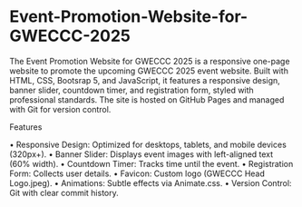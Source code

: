 # Event-Promotion-Website-for-GWECCC-2025
The Event Promotion Website for GWECCC 2025 is a responsive one-page website to promote the upcoming GWECCC 2025 event website. Built with HTML, CSS, Bootsrap 5, and JavaScript, it features a responsive design, banner slider, countdown timer, and registration form, styled with professional standards. The site is hosted on GitHub Pages and managed with Git for version control.

Features

•  Responsive Design: Optimized for desktops, tablets, and mobile devices (320px+).
•  Banner Slider: Displays event images with left-aligned text (60% width).
•  Countdown Timer: Tracks time until the event.
•  Registration Form: Collects user details.
•  Favicon: Custom logo (GWECCC Head Logo.jpeg).
•  Animations: Subtle effects via Animate.css.
•  Version Control: Git with clear commit history.

